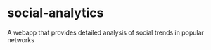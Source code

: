 social-analytics
================

A webapp that provides detailed analysis of social trends in popular networks
